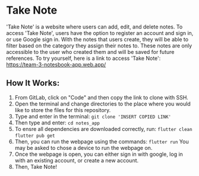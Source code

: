 # Take Note

'Take Note' is a website where users can add, edit, and delete notes. To access 'Take Note', users have the option to register an account and sign in, or use Google sign in. With the notes that users create, they will be able to filter based on the category they assign their notes to. These notes are only accessible to the user who created them and will be saved for future references. To try yourself, here is a link to access 'Take Note': https://team-3-notesbook-app.web.app/

## How It Works:
1. From GitLab, click on "Code" and then copy the link to clone with SSH.
2. Open the terminal and change directories to the place where you would like to store the files for this repository.
3. Type and enter in the terminal:
`git clone 'INSERT COPIED LINK'`
4. Then type and enter:
`cd notes_app`
5. To ensre all dependencies are downloaded correctly, run:
`flutter clean`
`flutter pub get`
6. Then, you can run the webpage using the commands:
`flutter run`
You may be asked to chose a device to run the webpage on.
7. Once the webpage is open, you can either sign in with google, log in with an existing account, or create a new account.
8. Then, Take Note!
